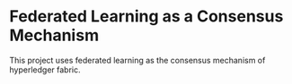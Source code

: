 # Federated Learning as a Consensus Mechanism

This project uses federated learning as the consensus mechanism of hyperledger fabric.